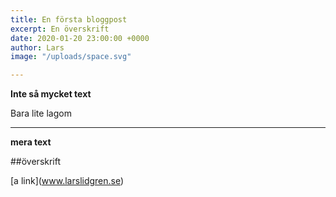 ```yaml
---
title: En första bloggpost
excerpt: En överskrift
date: 2020-01-20 23:00:00 +0000
author: Lars
image: "/uploads/space.svg"

---
```

**Inte så mycket text**

Bara lite lagom

***

**mera text**

\##överskrift

\[a link\](www.larslidgren.se)